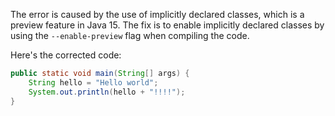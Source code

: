 
The error is caused by the use of implicitly declared classes, which is a preview feature in Java 15. The fix is to enable implicitly declared classes by using the `--enable-preview` flag when compiling the code.

Here's the corrected code:
```java
public static void main(String[] args) {
    String hello = "Hello world";
    System.out.println(hello + "!!!!");
}
```
